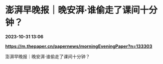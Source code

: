 # 澎湃早晚报｜晚安湃·谁偷走了课间十分钟？

**2023-10-31 13:06**

**https://m.thepaper.cn/papernews/morningEveningPaper?n=133303**

澎湃早晚报｜晚安湃·谁偷走了课间十分钟？
